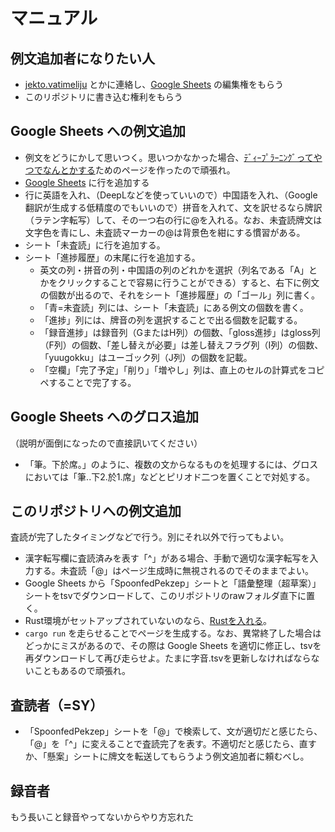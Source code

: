 # マニュアル

## 例文追加者になりたい人
* [jekto.vatimeliju](https://twitter.com/sosobotpi) とかに連絡し、[Google Sheets](https://docs.google.com/spreadsheets/d/1WrKg-g26ZugYfwKEuTEWEGg4oyeb7sl6DGJ4hcWuOho/edit#gid=24700208) の編集権をもらう
* このリポジトリに書き込む権利をもらう

## Google Sheets への例文追加
* 例文をどうにかして思いつく。思いつかなかった場合、[ﾃﾞｨｰﾌﾟﾗｰﾆﾝｸﾞってやつでなんとかする](http://jurliyuuri.com/spoonfed_pekzep/12.html)ためのページを作ったので頑張れ。
* [Google Sheets](https://docs.google.com/spreadsheets/d/1WrKg-g26ZugYfwKEuTEWEGg4oyeb7sl6DGJ4hcWuOho/edit#gid=24700208) に行を追加する
* 行に英語を入れ、（DeepLなどを使っていいので）中国語を入れ、（Google翻訳が生成する低精度のでもいいので）拼音を入れて、文を訳せるなら牌訳（ラテン字転写）して、その一つ右の行に@を入れる。なお、未査読牌文は文字色を青にし、未査読マーカーの@は背景色を紺にする慣習がある。
* シート「未査読」に行を追加する。
* シート「進捗履歴」の末尾に行を追加する。
    - 英文の列・拼音の列・中国語の列のどれかを選択（列名である「A」とかをクリックすることで容易に行うことができる）すると、右下に例文の個数が出るので、それをシート「進捗履歴」の「ゴール」列に書く。
    - 「青=未査読」列には、シート「未査読」にある例文の個数を書く。
    - 「進捗」列には、牌音の列を選択することで出る個数を記載する。
    - 「録音進捗」は録音列（GまたはH列）の個数、「gloss進捗」はgloss列（F列）の個数、「差し替えが必要」は差し替えフラグ列（I列）の個数、「yuugokku」はユーゴック列（J列）の個数を記載。
    - 「空欄」「完了予定」「削り」「増やし」列は、直上のセルの計算式をコピペすることで完了する。

## Google Sheets へのグロス追加
（説明が面倒になったので直接訊いてください）

* 「筆。下於席。」のように、複数の文からなるものを処理するには、グロスにおいては「筆..下2.於1.席」などとピリオド二つを置くことで対処する。

## このリポジトリへの例文追加
査読が完了したタイミングなどで行う。別にそれ以外で行ってもよい。

* 漢字転写欄に査読済みを表す「^」がある場合、手動で適切な漢字転写を入力する。未査読「@」はページ生成時に無視されるのでそのままでよい。
* Google Sheets から「SpoonfedPekzep」シートと「語彙整理（超草案）」シートをtsvでダウンロードして、このリポジトリのrawフォルダ直下に置く。
* Rust環境がセットアップされていないのなら、[Rustを入れる](https://www.rust-lang.org/learn/get-started)。
* `cargo run` を走らせることでページを生成する。なお、異常終了した場合はどっかにミスがあるので、その際は Google Sheets を適切に修正し、tsvを再ダウンロードして再び走らせよ。たまに字音.tsvを更新しなければならないこともあるので頑張れ。

## 査読者（=SY）
* 「SpoonfedPekzep」シートを「@」で検索して、文が適切だと感じたら、「@」を「^」に変えることで査読完了を表す。不適切だと感じたら、直すか、「懸案」シートに牌文を転送してもらうよう例文追加者に頼むべし。

## 録音者
もう長いこと録音やってないからやり方忘れた
